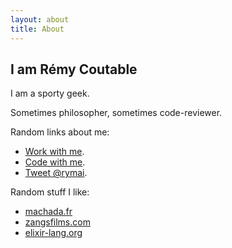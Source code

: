 ```yaml
---
layout: about
title: About
---
```


## I am Rémy Coutable

I am a sporty geek.

Sometimes philosopher, sometimes code-reviewer.

Random links about me:

- [Work with me](https://fr.linkedin.com/in/rymai).
- [Code with me](https://github.com/rymai).
- [Tweet @rymai](https://twitter.com/rymai).

Random stuff I like:

- [machada.fr](http://machada.fr)
- [zangsfilms.com](http://zangsfilms.com)
- [elixir-lang.org](http://elixir-lang.org)
